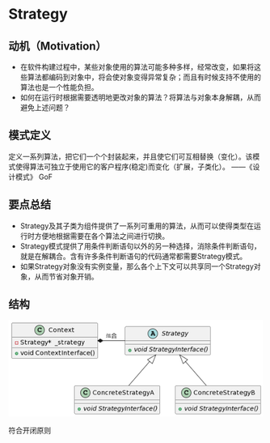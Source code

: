 # Strategy

## 动机（Motivation）
+ 在软件构建过程中，某些对象使用的算法可能多种多样，经常改变，如果将这些算法都编码到对象中，将会使对象变得异常复杂；而且有时候支持不使用的算法也是一个性能负担。
+ 如何在运行时根据需要透明地更改对象的算法？将算法与对象本身解耦，从而避免上述问题？

## 模式定义
定义一系列算法，把它们一个个封装起来，并且使它们可互相替换（变化）。该模式使得算法可独立于使用它的客户程序(稳定)而变化（扩展，子类化）。
——《设计模式》 GoF

## 要点总结
+ Strategy及其子类为组件提供了一系列可重用的算法，从而可以使得类型在运行时方便地根据需要在各个算法之间进行切换。
+ Strategy模式提供了用条件判断语句以外的另一种选择，消除条件判断语句，就是在解耦合。含有许多条件判断语句的代码通常都需要Strategy模式。
+ 如果Strategy对象没有实例变量，那么各个上下文可以共享同一个Strategy对象，从而节省对象开销。

## 结构

![](../fig/Strategy.png)

符合开闭原则